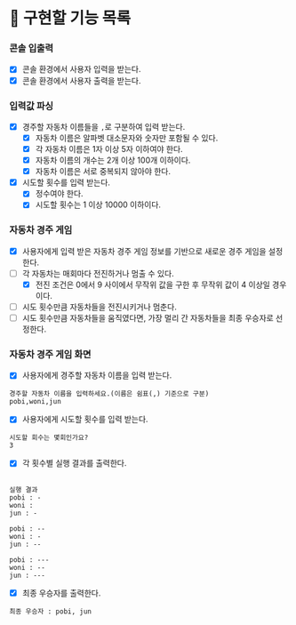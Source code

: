 # 📝 구현할 기능 목록
### 콘솔 입출력
- [x] 콘솔 환경에서 사용자 입력을 받는다.
- [x] 콘솔 환경에서 사용자 출력을 받는다.

### 입력값 파싱
- [X] 경주할 자동차 이름들을 `,`로 구분하여 입력 받는다.
    - [X] 자동차 이름은 알파벳 대소문자와 숫자만 포함될 수 있다.
    - [X] 각 자동차 이름은 1자 이상 5자 이하여야 한다.
  - [X] 자동차 이름의 개수는 2개 이상 100개 이하이다.
  - [X] 자동차 이름은 서로 중복되지 않아야 한다.
- [X] 시도할 횟수를 입력 받는다.
    - [X] 정수여야 한다.
    - [X] 시도할 횟수는 1 이상 10000 이하이다.

### 자동차 경주 게임

- [X] 사용자에게 입력 받은 자동차 경주 게임 정보를 기반으로 새로운 경주 게임을 설정한다.
- [ ] 각 자동차는 매회마다 전진하거나 멈출 수 있다.
    - [X] 전진 조건은 0에서 9 사이에서 무작위 값을 구한 후 무작위 값이 4 이상일 경우이다.
- [ ] 시도 횟수만큼 자동차들을 전진시키거나 멈춘다.
- [ ] 시도 횟수만큼 자동차들을 움직였다면, 가장 멀리 간 자동차들을 최종 우승자로 선정한다.

### 자동차 경주 게임 화면
- [x] 사용자에게 경주할 자동차 이름을 입력 받는다.
```
경주할 자동차 이름을 입력하세요.(이름은 쉼표(,) 기준으로 구분)
pobi,woni,jun
```
- [X] 사용자에게 시도할 횟수를 입력 받는다.
```
시도할 회수는 몇회인가요?
3
```
- [X] 각 횟수별 실행 결과를 출력한다.
```

실행 결과
pobi : -
woni : 
jun : -

pobi : --
woni : -
jun : --

pobi : ---
woni : --
jun : ---

```
- [X] 최종 우승자를 출력한다.
```
최종 우승자 : pobi, jun
```